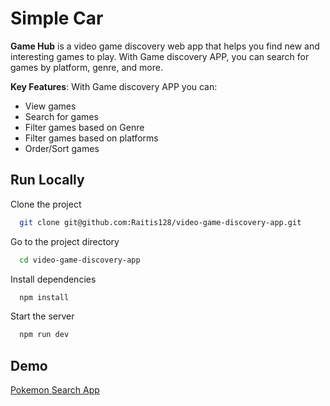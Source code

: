
# Simple Car

**Game Hub** is a video game discovery web app that helps you find new and interesting games to play. With Game discovery APP, you can search for games by platform, genre, and more.

**Key Features**:
With Game discovery APP you can:

- View games
- Search for games
- Filter games based on Genre
- Filter games based on platforms
- Order/Sort games

## Run Locally

Clone the project

```bash
  git clone git@github.com:Raitis128/video-game-discovery-app.git
```

Go to the project directory

```bash
  cd video-game-discovery-app
```

Install dependencies

```bash
  npm install
```

Start the server

```bash
  npm run dev
```


## Demo

[Pokemon Search App](https://video-game-discovery-app-beta.vercel.app/)